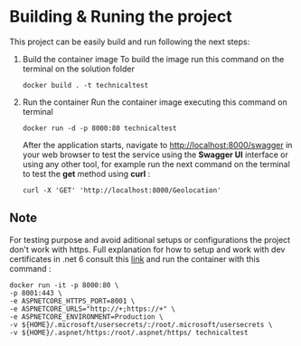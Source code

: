 # Building & Runing the project
This project can be easily build and run following the next steps:
1. Build the container image
 To build the image run this command on the terminal on the solution folder
	```
	docker build . -t technicaltest
	```
2. Run the container 
 Run the container image executing this command on terminal
	```
	docker run -d -p 8000:80 technicaltest
	```
    After the application starts, navigate to [http://localhost:8000/swagger](http://localhost:8000/swagger) in your web browser to test the service using the **Swagger UI** interface or using any other tool, for example run the next command on the terminal to test the **get** method using **curl** :

    ```
    curl -X 'GET' 'http://localhost:8000/Geolocation'
    ```
## Note
For testing purpose and avoid aditional setups or configurations the project don't work with https. Full explanation for how to setup and work with dev certificates in .net 6 consult this [link](https://github.com/dotnet/dotnet-docker/blob/main/samples/run-aspnetcore-https-development.md#linux) and run the container with this command :

    
    docker run -it -p 8000:80 \
    -p 8001:443 \
    -e ASPNETCORE_HTTPS_PORT=8001 \
    -e ASPNETCORE_URLS="http://+;https://+" \
    -e ASPNETCORE_ENVIRONMENT=Production \
    -v ${HOME}/.microsoft/usersecrets/:/root/.microsoft/usersecrets \
    -v ${HOME}/.aspnet/https:/root/.aspnet/https/ technicaltest
    


